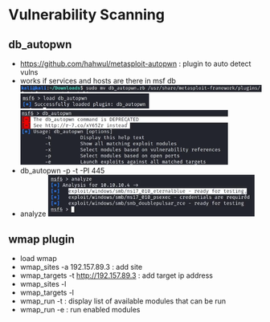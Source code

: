 # Vulnerability Scanning

## db_autopwn

- https://github.com/hahwul/metasploit-autopwn : plugin to auto detect vulns
- works if services and hosts are there in msf db
![move plugin to msf folder](./images/infoenum-01.png)
![load db_autopwn](./images/infoenum-02.png)
![db_autopwn output](./images/infoenum-03.png)
- db_autopwn -p -t -PI 445
- analyze
![db_autopwn analyze output](./images/infoenum-04.png)


## wmap plugin

- load wmap
- wmap_sites -a 192.157.89.3 : add site
- wmap_targets -t http://192.157.89.3 : add target ip address
- wmap_sites -l
- wmap_targets -l
- wmap_run -t : display list of available modules that can be run
- wmap_run -e : run enabled modules